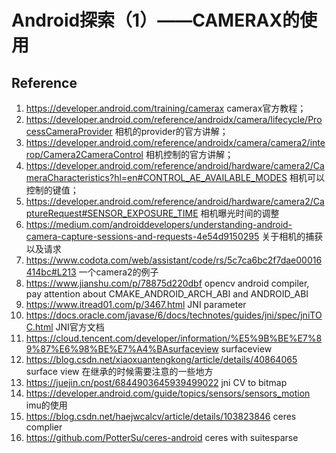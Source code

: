 # Android探索（1）——CAMERAX的使用

## 

## Reference

1. https://developer.android.com/training/camerax camerax官方教程；
2. https://developer.android.com/reference/androidx/camera/lifecycle/ProcessCameraProvider 相机的provider的官方讲解；
3. https://developer.android.com/reference/androidx/camera/camera2/interop/Camera2CameraControl 相机控制的官方讲解；
4. https://developer.android.com/reference/android/hardware/camera2/CameraCharacteristics?hl=en#CONTROL_AE_AVAILABLE_MODES 相机可以控制的键值；
5. https://developer.android.com/reference/android/hardware/camera2/CaptureRequest#SENSOR_EXPOSURE_TIME 相机曝光时间的调整
6. https://medium.com/androiddevelopers/understanding-android-camera-capture-sessions-and-requests-4e54d9150295 关于相机的捕获以及请求
7. https://www.codota.com/web/assistant/code/rs/5c7ca6bc2f7dae00016414bc#L213 一个camera2的例子
8. https://www.jianshu.com/p/78875d220dbf opencv android compiler, pay attention about CMAKE_ANDROID_ARCH_ABI and ANDROID_ABI
9. https://www.itread01.com/p/3467.html JNI parameter 
10. https://docs.oracle.com/javase/6/docs/technotes/guides/jni/spec/jniTOC.html JNI官方文档
11. https://cloud.tencent.com/developer/information/%E5%9B%BE%E7%89%87%E6%98%BE%E7%A4%BAsurfaceview surfaceview
12. https://blog.csdn.net/xiaoxuantengkong/article/details/40864065 surface view 在继承的时候需要注意的一些地方
13. https://juejin.cn/post/6844903645939499022 jni CV to bitmap
14. https://developer.android.com/guide/topics/sensors/sensors_motion imu的使用
15. https://blog.csdn.net/haejwcalcv/article/details/103823846 ceres complier
16. https://github.com/PotterSu/ceres-android ceres with suitesparse
